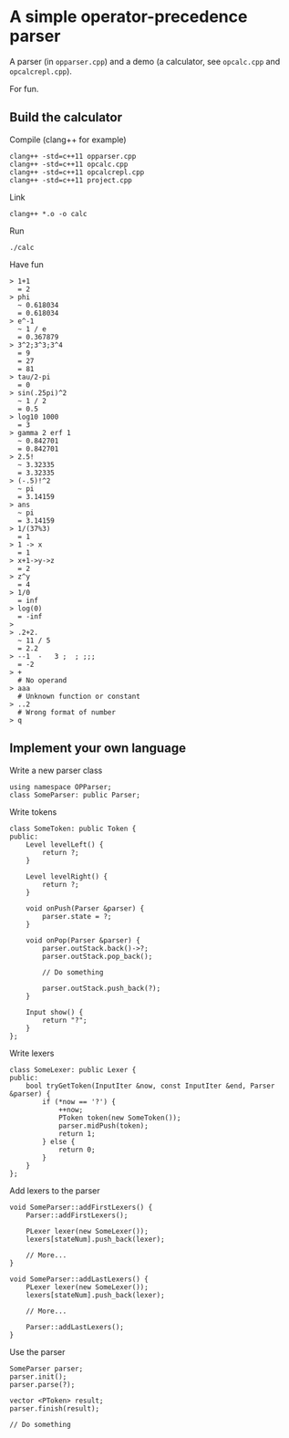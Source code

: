 A simple operator-precedence parser
===

A parser (in `opparser.cpp`) and a demo (a calculator, see `opcalc.cpp` and `opcalcrepl.cpp`).

For fun.

Build the calculator
---

Compile (clang++ for example)

    clang++ -std=c++11 opparser.cpp
    clang++ -std=c++11 opcalc.cpp
    clang++ -std=c++11 opcalcrepl.cpp
    clang++ -std=c++11 project.cpp

Link

    clang++ *.o -o calc

Run

    ./calc

Have fun

    > 1+1
      = 2
    > phi
      ~ 0.618034
      = 0.618034
    > e^-1
      ~ 1 / e
      = 0.367879
    > 3^2;3^3;3^4
      = 9
      = 27
      = 81
    > tau/2-pi
      = 0
    > sin(.25pi)^2
      ~ 1 / 2
      = 0.5
    > log10 1000
      = 3
    > gamma 2 erf 1
      ~ 0.842701
      = 0.842701
    > 2.5!
      ~ 3.32335
      = 3.32335
    > (-.5)!^2
      ~ pi
      = 3.14159
    > ans
      ~ pi
      = 3.14159
    > 1/(37%3)
      = 1
    > 1 -> x
      = 1
    > x+1->y->z
      = 2
    > z^y
      = 4
    > 1/0
      = inf
    > log(0)
      = -inf
    >
    > .2+2.
      ~ 11 / 5
      = 2.2
    > --1  -   3 ;  ; ;;;
      = -2
    > +
      # No operand
    > aaa
      # Unknown function or constant
    > ..2
      # Wrong format of number
    > q

Implement your own language
---

Write a new parser class

    using namespace OPParser;
    class SomeParser: public Parser;

Write tokens

    class SomeToken: public Token {
    public:
        Level levelLeft() {
            return ?;
        }

        Level levelRight() {
            return ?;
        }

        void onPush(Parser &parser) {
            parser.state = ?;
        }

        void onPop(Parser &parser) {
            parser.outStack.back()->?;
            parser.outStack.pop_back();

            // Do something

            parser.outStack.push_back(?);
        }

        Input show() {
            return "?";
        }
    };

Write lexers

    class SomeLexer: public Lexer {
    public:
        bool tryGetToken(InputIter &now, const InputIter &end, Parser &parser) {
            if (*now == '?') {
                ++now;
                PToken token(new SomeToken());
                parser.midPush(token);
                return 1;
            } else {
                return 0;
            }
        }
    };

Add lexers to the parser

    void SomeParser::addFirstLexers() {
        Parser::addFirstLexers();

        PLexer lexer(new SomeLexer());
        lexers[stateNum].push_back(lexer);

        // More...
    }

    void SomeParser::addLastLexers() {
        PLexer lexer(new SomeLexer());
        lexers[stateNum].push_back(lexer);

        // More...

        Parser::addLastLexers();
    }

Use the parser

    SomeParser parser;
    parser.init();
    parser.parse(?);

    vector <PToken> result;
    parser.finish(result);

    // Do something
